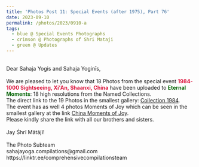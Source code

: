 ```yaml
---
title: 'Photos Post 11: Special Events (after 1975), Part 76'
date: 2023-09-10
permalink: /photos/2023/0910-a
tags:
  - blue @ Special Events Photographs
  - crimson @ Photographs of Shri Mataji
  - green @ Updates
---
```


<p>
<br>
Dear Sahaja Yogis and Sahaja Yoginīs,<br>
<br>
We are pleased to let you know that 18 Photos from the special event <font color="Crimson"><b>1984-1000 Sightseeing, Xi'An, Shaanxi, China</b></font> have been uploaded to <font color="DarkGreen"><b>Eternal Moments</b></font>: 18 high resolutions from the Named Collections.<br>
The direct link to the 19 Photos in the smallest gallery: <a href="https://eternalmoments.smugmug.com/Collections/Yogi-Mahajan-Collection/1984/"> Collection 1984</a>.<br>
The event has as well 4 photos Moments of Joy which can be seen in the smallest gallery at the link <a href="https://eternalmoments.smugmug.com/Countries/China/Moments-of-Joy"> China Moments of Joy</a>.<br>
Please kindly share the link with all our brothers and sisters.<br>
<br>
Jay Śhrī Mātājī!<br>
<br>
The Photo Subteam<br>
sahajayoga.compilations@gmail.com<br>
https://linktr.ee/comprehensivecompilationsteam<br>
</p>